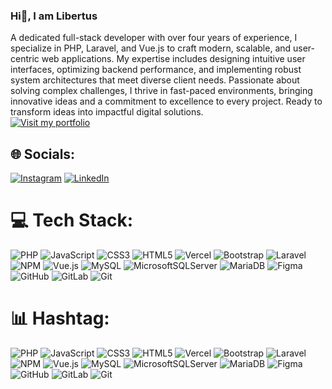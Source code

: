 ### Hi👋, I am Libertus
A dedicated full-stack developer with over four years of experience, I specialize in PHP, Laravel, and Vue.js to craft modern, scalable, and user-centric web applications. My expertise includes designing intuitive user interfaces, optimizing backend performance, and implementing robust system architectures that meet diverse client needs. Passionate about solving complex challenges, I thrive in fast-paced environments, bringing innovative ideas and a commitment to excellence to every project. Ready to transform ideas into impactful digital solutions. <br>
[![Visit my portfolio](https://img.shields.io/badge/Visit%20my%20portfolio-%230077B5.svg?logo=vercel&logoColor=white)](https://libertus.vercel.app/)


## 🌐 Socials:
[![Instagram](https://img.shields.io/badge/Instagram-%23E4405F.svg?logo=Instagram&logoColor=white)](https://instagram.com/libertus_tech_space/) [![LinkedIn](https://img.shields.io/badge/LinkedIn-%230077B5.svg?logo=linkedin&logoColor=white)](https://linkedin.com/in/libertus/) 

# 💻 Tech Stack:
![PHP](https://img.shields.io/badge/php-%23777BB4.svg?style=for-the-badge&logo=php&logoColor=white) ![JavaScript](https://img.shields.io/badge/javascript-%23323330.svg?style=for-the-badge&logo=javascript&logoColor=%23F7DF1E) ![CSS3](https://img.shields.io/badge/css3-%231572B6.svg?style=for-the-badge&logo=css3&logoColor=white) ![HTML5](https://img.shields.io/badge/html5-%23E34F26.svg?style=for-the-badge&logo=html5&logoColor=white) ![Vercel](https://img.shields.io/badge/vercel-%23000000.svg?style=for-the-badge&logo=vercel&logoColor=white) ![Bootstrap](https://img.shields.io/badge/bootstrap-%238511FA.svg?style=for-the-badge&logo=bootstrap&logoColor=white) ![Laravel](https://img.shields.io/badge/laravel-%23FF2D20.svg?style=for-the-badge&logo=laravel&logoColor=white) ![NPM](https://img.shields.io/badge/NPM-%23CB3837.svg?style=for-the-badge&logo=npm&logoColor=white) ![Vue.js](https://img.shields.io/badge/vue.js-%2335495e.svg?style=for-the-badge&logo=vuedotjs&logoColor=%234FC08D) ![MySQL](https://img.shields.io/badge/mysql-4479A1.svg?style=for-the-badge&logo=mysql&logoColor=white) ![MicrosoftSQLServer](https://img.shields.io/badge/Microsoft%20SQL%20Server-CC2927?style=for-the-badge&logo=microsoft%20sql%20server&logoColor=white) ![MariaDB](https://img.shields.io/badge/MariaDB-003545?style=for-the-badge&logo=mariadb&logoColor=white) ![Figma](https://img.shields.io/badge/figma-%23F24E1E.svg?style=for-the-badge&logo=figma&logoColor=white) ![GitHub](https://img.shields.io/badge/github-%23121011.svg?style=for-the-badge&logo=github&logoColor=white) ![GitLab](https://img.shields.io/badge/gitlab-%23181717.svg?style=for-the-badge&logo=gitlab&logoColor=white) ![Git](https://img.shields.io/badge/git-%23F05033.svg?style=for-the-badge&logo=git&logoColor=white)

# 📊 Hashtag:
![PHP](https://img.shields.io/badge/%23php-%23777BB4.svg?style=for-the-badge=php&logoColor=white) ![JavaScript](https://img.shields.io/badge/%23javascript-%23323330.svg?style=for-the-badge=javascript&logoColor=%23F7DF1E) ![CSS3](https://img.shields.io/badge/%23css3-%231572B6.svg?style=for-the-badge=css3&logoColor=white) ![HTML5](https://img.shields.io/badge/%23html5-%23E34F26.svg?style=for-the-badge=html5&logoColor=white) ![Vercel](https://img.shields.io/badge/%23vercel-%23000000.svg?style=for-the-badge=vercel&logoColor=white) ![Bootstrap](https://img.shields.io/badge/%23bootstrap-%238511FA.svg?style=for-the-badge=bootstrap&logoColor=white) ![Laravel](https://img.shields.io/badge/%23laravel-%23FF2D20.svg?style=for-the-badge=laravel&logoColor=white) ![NPM](https://img.shields.io/badge/%23NPM-%23CB3837.svg?style=for-the-badge=npm&logoColor=white) ![Vue.js](https://img.shields.io/badge/%23vue.js-%2335495e.svg?style=for-the-badge=vuedotjs&logoColor=%234FC08D) ![MySQL](https://img.shields.io/badge/%23mysql-4479A1.svg?style=for-the-badge=mysql&logoColor=white) ![MicrosoftSQLServer](https://img.shields.io/badge/%23Microsoft%20SQL%20Server-CC2927?style=for-the-badge=microsoft%20sql%20server&logoColor=white) ![MariaDB](https://img.shields.io/badge/%23MariaDB-003545?style=for-the-badge=mariadb&logoColor=white) ![Figma](https://img.shields.io/badge/%23figma-%23F24E1E.svg?style=for-the-badge=figma&logoColor=white) ![GitHub](https://img.shields.io/badge/%23github-%23121011.svg?style=for-the-badge=github&logoColor=white) ![GitLab](https://img.shields.io/badge/%23gitlab-%23181717.svg?style=for-the-badge=gitlab&logoColor=white) ![Git](https://img.shields.io/badge/%23git-%23F05033.svg?style=for-the-badge=git&logoColor=white)

<!-- Proudly created with GPRM ( https://gprm.itsvg.in ) -->
